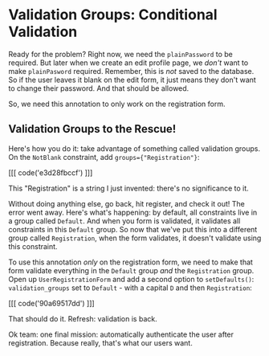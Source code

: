 # Validation Groups: Conditional Validation

Ready for the problem? Right now, we need the `plainPassword` to be required. But
later when we create an edit profile page, we *don't* want to make `plainPasword`
required. Remember, this is *not* saved to the database. So if the user leaves it
blank on the edit form, it just means they don't want to change their password.
And that should be allowed.

So, we need this annotation to only work on the registration form.

## Validation Groups to the Rescue!

Here's how you do it: take advantage of something called validation groups. On the
`NotBlank` constraint, add `groups={"Registration"}`:

[[[ code('e3d28fbccf') ]]]

This "Registration" is a string I just invented: there's no significance to it.

Without doing anything else, go back, hit register, and check it out! The error went
away. Here's what's happening: by default, all constraints live in a group called
`Default`. And when you form is validated, it validates all constraints in this
`Default` group. So now that we've put this into a different group called
`Registration`, when the form validates, it doesn't validate using this constraint.

To use this annotation *only* on the registration form, we need to make that
form validate everything in the `Default` group *and* the `Registration` group.
Open up `UserRegistrationForm` and add a second option to `setDefaults()`: `validation_groups`
set to `Default` - with a capital `D` and then `Registration`:

[[[ code('90a69517dd') ]]]

That should do it. Refresh: validation is back.

Ok team: one final mission: automatically authenticate the user after registration.
Because really, that's what our users want.
